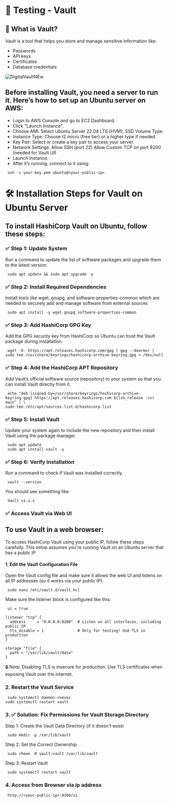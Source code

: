 # 🧪 Testing - Vault
## 🔐 What is Vault?
Vault is a tool that helps you store and manage sensitive information like:
- Passwords
- API keys
- Certificates
- Database credentials

![DigitalVaultNEw](https://github.com/user-attachments/assets/af27d076-4873-4594-8d50-e050d168749e)





## Before installing Vault, you need a server to run it. Here’s how to set up an Ubuntu server on AWS:
- Login to AWS Console and go to EC2 Dashboard.
- Click "Launch Instance".
- Choose AMI: Select Ubuntu Server 22.04 LTS (HVM), SSD Volume Type.
- Instance Type: Choose t2.micro (free tier) or a higher type if needed.
- Key Pair: Select or create a key pair to access your server.
- Network Settings:
Allow SSH (port 22)
Allow Custom TCP on port 8200 (needed for Vault UI)
- Launch Instance.
- After it’s running, connect to it using:

```
 ssh -i your-key.pem ubuntu@<your-public-ip>
```



# 🛠️ Installation Steps for Vault on Ubuntu Server

## To install HashiCorp Vault on Ubuntu, follow these steps:

### ✅ Step 1: Update System
Run a command to update the list of software packages and upgrade them to the latest version.

```
 sudo apt update && sudo apt upgrade -y
```
### ✅ Step 2: Install Required Dependencies
Install tools like wget, gnupg, and software-properties-common which are needed to securely add and manage software from external sources

```
 sudo apt install -y wget gnupg software-properties-common
```
### ✅ Step 3: Add HashiCorp GPG Key
Add the GPG security key from HashiCorp so Ubuntu can trust the Vault package during installation.

```
 wget -O- https://apt.releases.hashicorp.com/gpg | gpg --dearmor | sudo tee /usr/share/keyrings/hashicorp-archive-keyring.gpg > /dev/null
```
### ✅ Step 4: Add the HashiCorp APT Repository
Add Vault’s official software source (repository) to your system so that you can install Vault directly from it.

```
 echo "deb [signed-by=/usr/share/keyrings/hashicorp-archive-keyring.gpg] https://apt.releases.hashicorp.com $(lsb_release -cs) main" | \
sudo tee /etc/apt/sources.list.d/hashicorp.list
```
### ✅ Step 5: Install Vault
Update your system again to include the new repository and then install Vault using the package manager.

```
 sudo apt update
 sudo apt install vault -y
```
 ### ✅ Step 6: Verify Installation
 Run a command to check if Vault was installed correctly.

 ```
  vault --version
```
You should see something like:

```
 Vault v1.x.x
```
### ✅ Access Vault via Web UI
## To use Vault in a web browser:
To access HashiCorp Vault using your public IP, follow these steps carefully. This setup assumes you're running Vault on an Ubuntu server that has a public IP 
#### 1. Edit the Vault Configuration File
Open the Vault config file and make sure it allows the web UI and listens on all IP addresses (so it works via your public IP).

```
 sudo nano /etc/vault.d/vault.hcl
```
Make sure the listener block is configured like this:

```
 ui = true

listener "tcp" {
  address     = "0.0.0.0:8200"  # Listen on all interfaces, including public IP
  tls_disable = 1               # Only for testing! Use TLS in production
}

storage "file" {
  path = "/var/lib/vault/data"
}
```
🔒 Note: Disabling TLS is insecure for production. Use TLS certificates when exposing Vault over the internet.
### 2. Restart the Vault Service

```
 sudo systemctl daemon-reexec
sudo systemctl restart vault
```
### 3. ✅ Solution: Fix Permissions for Vault Storage Directory
Step 1: Create the Vault Data Directory (if it doesn't exist)

```
 sudo mkdir -p /var/lib/vault
```
Step 2: Set the Correct Ownership

```
 sudo chown -R vault:vault /var/lib/vault
```
Step 3: Restart Vault

```
 sudo systemctl restart vault
```
### 4. Access from Browser via ip address

```
 http://<your-public-ip>:8200/ui
```
